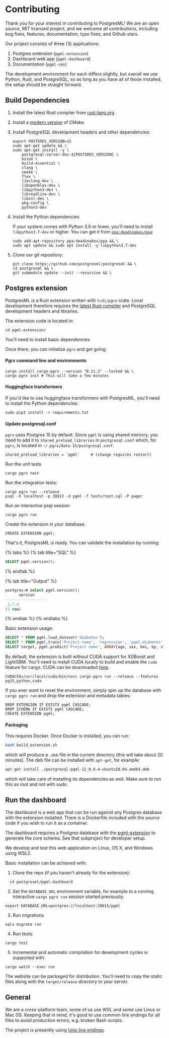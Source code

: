 # Contributing

Thank you for your interest in contributing to PostgresML! We are an open source, MIT licensed project, and we welcome all contributions, including bug fixes, features, documentation, typo fixes, and Github stars.

Our project consists of three (3) applications:

1. Postgres extension (`pgml-extension`)
2. Dashboard web app (`pgml-dashboard`)
3. Documentation (`pgml-cms`)

The development environment for each differs slightly, but overall we use Python, Rust, and PostgreSQL, so as long as you have all of those installed, the setup should be straight forward.

## Build Dependencies

1. Install the latest Rust compiler from [rust-lang.org](https://www.rust-lang.org/learn/get-started).
2. Install a [modern version](https://apt.kitware.com/) of CMake.
3.  Install PostgreSQL development headers and other dependencies:

    ```commandline
    export POSTGRES_VERSION=15
    sudo apt-get update && \
    sudo apt-get install -y \
        postgresql-server-dev-${POSTGRES_VERSION} \
        bison \
        build-essential \
        clang \
        cmake \
        flex \
        libclang-dev \
        libopenblas-dev \
        libpython3-dev \
        libreadline-dev \
        libssl-dev \
        pkg-config \
        python3-dev
    ```
4.  Install the Python dependencies

    If your system comes with Python 3.6 or lower, you'll need to install `libpython3.7-dev` or higher. You can get it from [`ppa:deadsnakes/ppa`](https://launchpad.net/\~deadsnakes/+archive/ubuntu/ppa):

    ```commandline
    sudo add-apt-repository ppa:deadsnakes/ppa && \
    sudo apt update && sudo apt install -y libpython3.7-dev
    ```
5.  Clone our git repository:

    ```commandline
    git clone https://github.com/postgresml/postgresml && \
    cd postgresml && \
    git submodule update --init --recursive && \
    ```

## Postgres extension

PostgresML is a Rust extension written with `tcdi/pgrx` crate. Local development therefore requires the [latest Rust compiler](https://www.rust-lang.org/learn/get-started) and PostgreSQL development headers and libraries.

The extension code is located in:

```commandline
cd pgml-extension/
```

You'll need to install basic dependencies

Once there, you can initialize `pgrx` and get going:

#### Pgrx command line and environments

```commandline
cargo install cargo-pgrx --version "0.11.2" --locked && \
cargo pgrx init # This will take a few minutes
```

#### Huggingface transformers

If you'd like to use huggingface transformers with PostgresML, you'll need to install the Python dependencies:

```commandline
sudo pip3 install -r requirements.txt
```

#### Update postgresql.conf

`pgrx` uses Postgres 15 by default. Since `pgml` is using shared memory, you need to add it to `shared_preload_libraries` in `postgresql.conf` which, for `pgrx`, is located in `~/.pgrx/data-15/postgresql.conf`.

```
shared_preload_libraries = 'pgml'     # (change requires restart)
```

Run the unit tests

```commandline
cargo pgrx test
```

Run the integration tests:

```commandline
cargo pgrx run --release
psql -h localhost -p 28813 -d pgml -f tests/test.sql -P pager
```

Run an interactive psql session

```commandline
cargo pgrx run
```

Create the extension in your database:

```commandline
CREATE EXTENSION pgml;
```

That's it, PostgresML is ready. You can validate the installation by running:


{% tabs %}
{% tab title="SQL" %}
```sql
SELECT pgml.version();
```
{% endtab %}

{% tab title="Output" %}
```sql
postgres=# select pgml.version();
      version
-------------------
 2.7.4
(1 row)
```
{% endtab %}
{% endtabs %}

Basic extension usage:

```sql
SELECT * FROM pgml.load_dataset('diabetes');
SELECT * FROM pgml.train('Project name', 'regression', 'pgml.diabetes', 'target', 'xgboost');
SELECT target, pgml.predict('Project name', ARRAY[age, sex, bmi, bp, s1, s2, s3, s4, s5, s6]) FROM pgml.diabetes LIMIT 10;
```

By default, the extension is built without CUDA support for XGBoost and LightGBM. You'll need to install CUDA locally to build and enable the `cuda` feature for cargo. CUDA can be downloaded [here](https://developer.nvidia.com/cuda-downloads?target\_os=Linux).

```commandline
CUDACXX=/usr/local/cuda/bin/nvcc cargo pgrx run --release --features pg15,python,cuda
```

If you ever want to reset the environment, simply spin up the database with `cargo pgrx run` and drop the extension and metadata tables:

```postgresql
DROP EXTENSION IF EXISTS pgml CASCADE;
DROP SCHEMA IF EXISTS pgml CASCADE;
CREATE EXTENSION pgml;
```

#### Packaging

This requires Docker. Once Docker is installed, you can run:

```bash
bash build_extension.sh
```

which will produce a `.deb` file in the current directory (this will take about 20 minutes). The deb file can be installed with `apt-get`, for example:

```bash
apt-get install ./postgresql-pgml-12_0.0.4-ubuntu20.04-amd64.deb
```

which will take care of installing its dependencies as well. Make sure to run this as root and not with sudo.

## Run the dashboard

The dashboard is a web app that can be run against any Postgres database with the extension installed. There is a Dockerfile included with the source code if you wish to run it as a container.

The dashboard requires a Postgres database with the [pgml-extension](https://github.com/postgresml/postgresml/tree/master/pgml-extension) to generate the core schema. See that subproject for developer setup.

We develop and test this web application on Linux, OS X, and Windows using WSL2.

Basic installation can be achieved with:

1. Clone the repo (if you haven't already for the extension):

```commandline
  cd postgresml/pgml-dashboard
```

2. Set the `DATABASE_URL` environment variable, for example to a running interactive `cargo pgrx run` session started previously:

```commandline
export DATABASE_URL=postgres://localhost:28815/pgml
```

3. Run migrations

```commandline
sqlx migrate run
```

4. Run tests:

```commandline
cargo test
```

5. Incremental and automatic compilation for development cycles is supported with:

```commandline
cargo watch --exec run
```

The website can be packaged for distribution. You'll need to copy the static files along with the `target/release` directory to your server.

## General

We are a cross-platform team, some of us use WSL and some use Linux or Mac OS. Keeping that in mind, it's good to use common line endings for all files to avoid production errors, e.g. broken Bash scripts.

The project is presently using [Unix line endings](https://docs.github.com/en/get-started/getting-started-with-git/configuring-git-to-handle-line-endings).
